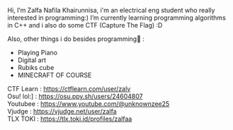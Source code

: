 Hi, I’m Zalfa Nafila Khairunnisa,
i'm an electrical eng student who really interested in programming:)
I’m currently learning programming algorithms in C++ and i also do some CTF (Capture The Flag) :D

Also, other things i do besides programming🌼 :
- Playing Piano
- Digital art
- Rubiks cube
- MINECRAFT OF COURSE


CTF Learn : https://ctflearn.com/user/zalv    
Osu! lol:] : https://osu.ppy.sh/users/24604807  
Youtubee  : https://www.youtube.com/@unknownzee25   
Vjudge : https://vjudge.net/user/zalfa   
TLX TOKI : https://tlx.toki.id/profiles/zalfaa  
